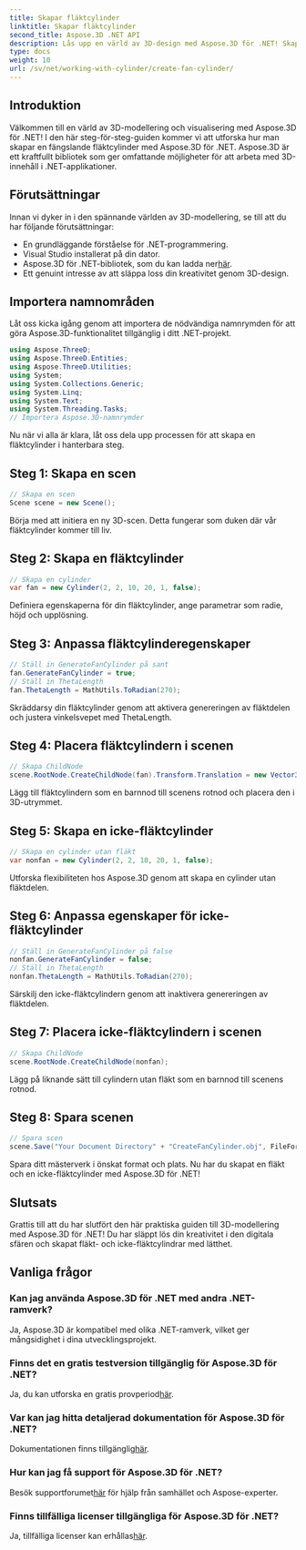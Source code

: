 ```yaml
---
title: Skapar fläktcylinder
linktitle: Skapar fläktcylinder
second_title: Aspose.3D .NET API
description: Lås upp en värld av 3D-design med Aspose.3D för .NET! Skapa fantastiska fläkt- och icke-fläktcylindrar utan ansträngning. Ladda ner din testversion nu.
type: docs
weight: 10
url: /sv/net/working-with-cylinder/create-fan-cylinder/
---
```

## Introduktion
Välkommen till en värld av 3D-modellering och visualisering med Aspose.3D för .NET! I den här steg-för-steg-guiden kommer vi att utforska hur man skapar en fängslande fläktcylinder med Aspose.3D för .NET. Aspose.3D är ett kraftfullt bibliotek som ger omfattande möjligheter för att arbeta med 3D-innehåll i .NET-applikationer.
## Förutsättningar
Innan vi dyker in i den spännande världen av 3D-modellering, se till att du har följande förutsättningar:
- En grundläggande förståelse för .NET-programmering.
- Visual Studio installerat på din dator.
-  Aspose.3D för .NET-bibliotek, som du kan ladda ner[här](https://releases.aspose.com/3d/net/).
- Ett genuint intresse av att släppa loss din kreativitet genom 3D-design.
## Importera namnområden
Låt oss kicka igång genom att importera de nödvändiga namnrymden för att göra Aspose.3D-funktionalitet tillgänglig i ditt .NET-projekt.
```csharp
using Aspose.ThreeD;
using Aspose.ThreeD.Entities;
using Aspose.ThreeD.Utilities;
using System;
using System.Collections.Generic;
using System.Linq;
using System.Text;
using System.Threading.Tasks;
// Importera Aspose.3D-namnrymder
```
Nu när vi alla är klara, låt oss dela upp processen för att skapa en fläktcylinder i hanterbara steg.
## Steg 1: Skapa en scen
```csharp
// Skapa en scen
Scene scene = new Scene();
```
Börja med att initiera en ny 3D-scen. Detta fungerar som duken där vår fläktcylinder kommer till liv.
## Steg 2: Skapa en fläktcylinder
```csharp
// Skapa en cylinder
var fan = new Cylinder(2, 2, 10, 20, 1, false);
```
Definiera egenskaperna för din fläktcylinder, ange parametrar som radie, höjd och upplösning.
## Steg 3: Anpassa fläktcylinderegenskaper
```csharp
// Ställ in GenerateFanCylinder på sant
fan.GenerateFanCylinder = true;
// Ställ in ThetaLength
fan.ThetaLength = MathUtils.ToRadian(270);
```
Skräddarsy din fläktcylinder genom att aktivera genereringen av fläktdelen och justera vinkelsvepet med ThetaLength.
## Steg 4: Placera fläktcylindern i scenen
```csharp
// Skapa ChildNode
scene.RootNode.CreateChildNode(fan).Transform.Translation = new Vector3(10, 0, 0);
```
Lägg till fläktcylindern som en barnnod till scenens rotnod och placera den i 3D-utrymmet.
## Steg 5: Skapa en icke-fläktcylinder
```csharp
// Skapa en cylinder utan fläkt
var nonfan = new Cylinder(2, 2, 10, 20, 1, false);
```
Utforska flexibiliteten hos Aspose.3D genom att skapa en cylinder utan fläktdelen.
## Steg 6: Anpassa egenskaper för icke-fläktcylinder
```csharp
// Ställ in GenerateFanCylinder på false
nonfan.GenerateFanCylinder = false;
// Ställ in ThetaLength
nonfan.ThetaLength = MathUtils.ToRadian(270);
```
Särskilj den icke-fläktcylindern genom att inaktivera genereringen av fläktdelen.
## Steg 7: Placera icke-fläktcylindern i scenen
```csharp
// Skapa ChildNode
scene.RootNode.CreateChildNode(nonfan);
```
Lägg på liknande sätt till cylindern utan fläkt som en barnnod till scenens rotnod.
## Steg 8: Spara scenen
```csharp
// Spara scen
scene.Save("Your Document Directory" + "CreateFanCylinder.obj", FileFormat.WavefrontOBJ);
```
Spara ditt mästerverk i önskat format och plats. Nu har du skapat en fläkt och en icke-fläktcylinder med Aspose.3D för .NET!
## Slutsats
Grattis till att du har slutfört den här praktiska guiden till 3D-modellering med Aspose.3D för .NET! Du har släppt lös din kreativitet i den digitala sfären och skapat fläkt- och icke-fläktcylindrar med lätthet.
## Vanliga frågor
### Kan jag använda Aspose.3D för .NET med andra .NET-ramverk?
Ja, Aspose.3D är kompatibel med olika .NET-ramverk, vilket ger mångsidighet i dina utvecklingsprojekt.
### Finns det en gratis testversion tillgänglig för Aspose.3D för .NET?
 Ja, du kan utforska en gratis provperiod[här](https://releases.aspose.com/).
### Var kan jag hitta detaljerad dokumentation för Aspose.3D för .NET?
 Dokumentationen finns tillgänglig[här](https://reference.aspose.com/3d/net/).
### Hur kan jag få support för Aspose.3D för .NET?
 Besök supportforumet[här](https://forum.aspose.com/c/3d/18) för hjälp från samhället och Aspose-experter.
### Finns tillfälliga licenser tillgängliga för Aspose.3D för .NET?
 Ja, tillfälliga licenser kan erhållas[här](https://purchase.aspose.com/temporary-license/).